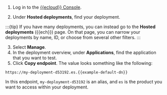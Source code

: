 1. Log in to the [{{ecloud}} Console](https://cloud.elastic.co?page=docs&placement=docs-body).

2. Under **Hosted deployments**, find your deployment.

:::{tip}
If you have many deployments, you can instead go to the **Hosted deployments** ({{ech}}) page. On that page, you can narrow your deployments by name, ID, or choose from several other filters.
:::

3. Select **Manage**.
4. In the deployment overview, under **Applications**, find the application that you want to test.
5. Click **Copy endpoint**. The value looks something like the following:

```subs=true
https://my-deployment-d53192.es.{{example-default-dn}}
```

In this endpoint, `my-deployment-d53192` is an alias, and `es` is the product you want to access within your deployment.